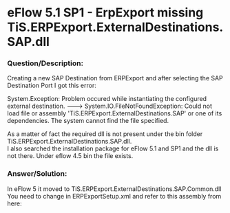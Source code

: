 # **eFlow 5.1 SP1 - ErpExport missing TiS.ERPExport.ExternalDestinations.SAP.dll** #

### **Question/Description:** ###

Creating a new SAP Destination from ERPExport and after selecting the SAP Destination Port I got this error:

System.Exception: Problem occured while instantiating the configured external destination. ---> System.IO.FileNotFoundException: Could not load file or assembly 'TiS.ERPExport.ExternalDestinations.SAP' or one of its dependencies. The system cannot find the file specified.

As a matter of fact the required dll is not present under the bin folder
TiS.ERPExport.ExternalDestinations.SAP.dll.  
I also searched the installation package for eFlow 5.1 and SP1 and the dll is not there.
Under eflow 4.5 bin the file exists.

### **Answer/Solution:** ###

In eFlow 5 it moved to TiS.ERPExport.ExternalDestinations.SAP.Common.dll 
You need to change in ERPExportSetup.xml and refer to this assembly from here:
<ExternalDestinationMapping extensionClass="TiS.ERPExport.ExternalDestinations.SAP.SAPExternalDestination, TiS.ERPExport.ExternalDestinations.SAP.Common" name="SAP" type="ERP" />

